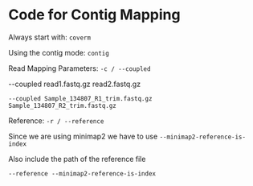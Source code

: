 # Code for Contig Mapping

Always start with: 
`coverm`

Using the contig mode: 
`contig`

Read Mapping Parameters: 
`-c / --coupled`

--coupled read1.fastq.gz read2.fastq.gz

```
--coupled Sample_134807_R1_trim.fastq.gz Sample_134807_R2_trim.fastq.gz
```

Reference: 
 `-r / --reference`
 
 Since we are using minimap2 we have to use 
 `--minimap2-reference-is-index`
 
 Also include the path of the reference file
 
 ```
 --reference --minimap2-reference-is-index 
 ```
 
 
